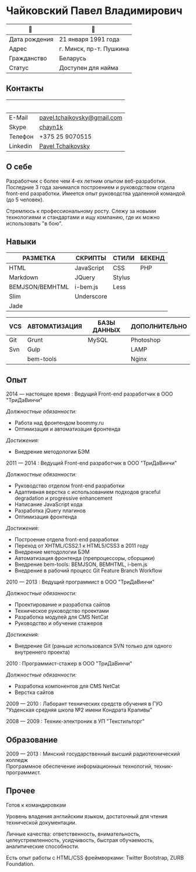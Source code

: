 # Чайковский Павел Владимирович

                |  
--------------- | ------------------------------- 
Дата рождения   | 21 января 1991 года
Адрес           | г. Минск, пр-т. Пушкина
Гражданство     | Беларусь
Статус          | Доступен для найма


## Контакты

           |  
----------- | -------------------------------------------------------- 
E-Mail      | [pavel.tchaikovsky@gmail.com](pavel.tchaikovsky@gmail.com)
Skype       | [chayn1k](skype:chayn1k?call)
Телефон     | +375 25 9070515
Linkedin    | [Pavel Tchaikovsky](http://linkedin.com/pub/pavel-tchaikovsky/49/566/b64/)


## О себе

Разработчик с более чем 4-ех летним опытом веб-разработки. Последние 3 года занимался построением и руководством отдела front-end разработки. Имеется опыт руководства удаленной командой (до 5 человек).

Стремлюсь к профессиональному росту. Слежу за новыми технологиями и стандартами и ищу компанию, где их можно использовать "в бою".


## Навыки

РАЗМЕТКА        | СКРИПТЫ       | СТИЛИ     | БЕКЕНД
--------------- | ------------- | --------- | ---------
HTML            | JavaScript    | CSS       | PHP   
Markdown        | JQuery        | Stylus    | 
BEMJSON/BEMHTML | i-bem.js      | Less      |
Slim            | Underscore    |           |
Jade            |               |           |

VСS         | АВТОМАТИЗАЦИЯ | БАЗЫ ДАННЫХ   | ДОПОЛНИТЕЛЬНО
----------- | ------------- | ------------- | --------------
Git         | Grunt         | MySQL         | Photoshop
Svn         | Gulp          |               | LAMP
            | bem-tools     |               | Nginx


## Опыт

2014 — настоящее время : Ведущий Front-end разработчик в ООО "ТриДаВинчи"

*Должностные обязанности:*

* Работа над фронтендом boommy.ru
* Оптимизация и автоматизация фронтенда

*Достижения:*

* Внедрение методологии БЭМ


2011 — 2014 : Ведущий Front-end разработчик в ООО "ТриДаВинчи"

*Должностные обязанности:*

* Руководство отделом front-end разработки
* Адаптивная верстка с использованием подходов graceful degradation и progressive enhancement
* Написание JavaScript кода
* Разработка jQuery плагинов
* Оптимизация фронтенда

*Достижения:*

* Построение отдела front-end разработки
* Переход от XHTML/CSS2.1 к HTML5/CSS3 в 2011 году
* Внедрение методологии БЭМ
* Автоматизация фронтенда (препроцессоры, сборщики)
* Внедрение bem-tools: BEMJSON, BEMHTML, i-bem.js
* Внедрение в рабочий процесс Git Feature Branch Workflow


2010 — 2013   : Ведущий программист в ООО "ТриДаВинчи"

*Должностные обязанности:*

* Проектирование и разработка сайтов
* Техническое руководство проектами
* Разработка модулей для CMS NetCat
* Руководство и обучение стажеров

*Достижения:*

* Внедрение Git (раньше использовался SVN только для одного внутреннего проекта)


2010        : Программист-стажер в ООО "ТриДаВинчи"

*Должностные обязанности:*

* Разработка компонентов для CMS NetCat
* Верстка сайтов    

2009 — 2010   : Лаборант технических средств обучения в ГУО "Узденская средняя школа №2 имени Кондрата Крапивы"

2008 — 2009   : Техник-электроник в УП "Текстильторг"


## Образование

2009 — 2013   : Минский государственный высший радиотехнический колледж  
Программное обеспечение информационных технологий, техник-программист.


## Прочее

Готов к командировкам

Уровень владения английским языком, достаточный для чтения технической документации.

Личные качества: ответственность, внимательность, целеустремленность, усидчивость, быстрая обучаемость, аналитические способности.

Есть опыт работы с HTML/CSS фреймворками: Twitter Bootstrap, ZURB Foundation.